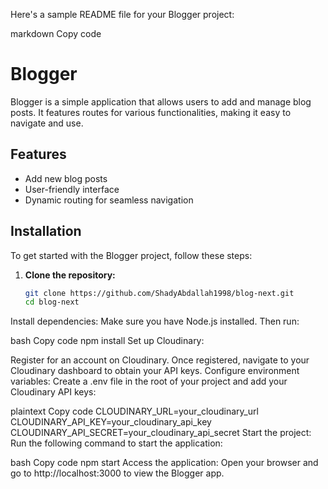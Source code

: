 Here's a sample README file for your Blogger project:

markdown
Copy code
# Blogger

Blogger is a simple application that allows users to add and manage blog posts. It features routes for various functionalities, making it easy to navigate and use.

## Features

- Add new blog posts
- User-friendly interface
- Dynamic routing for seamless navigation

## Installation

To get started with the Blogger project, follow these steps:

1. **Clone the repository:**
   ```bash
   git clone https://github.com/ShadyAbdallah1998/blog-next.git
   cd blog-next
Install dependencies: Make sure you have Node.js installed. Then run:

bash
Copy code
npm install
Set up Cloudinary:

Register for an account on Cloudinary.
Once registered, navigate to your Cloudinary dashboard to obtain your API keys.
Configure environment variables: Create a .env file in the root of your project and add your Cloudinary API keys:

plaintext
Copy code
CLOUDINARY_URL=your_cloudinary_url
CLOUDINARY_API_KEY=your_cloudinary_api_key
CLOUDINARY_API_SECRET=your_cloudinary_api_secret
Start the project: Run the following command to start the application:

bash
Copy code
npm start
Access the application: Open your browser and go to http://localhost:3000 to view the Blogger app.
